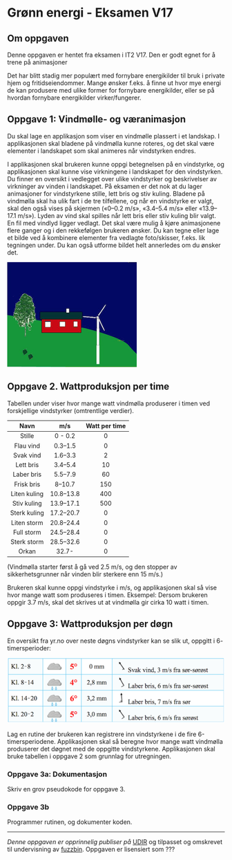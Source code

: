 # Grønn energi - Eksamen V17

## Om oppgaven

Denne oppgaven er hentet fra eksamen i IT2 V17. Den er godt egnet for å trene på animasjoner

Det har blitt stadig mer populært med fornybare energikilder til bruk i private hjem og
fritidseiendommer. Mange ønsker f.eks. å finne ut hvor mye energi de kan produsere
med ulike former for fornybare energikilder, eller se på hvordan fornybare energikilder
virker/fungerer.

## Oppgave 1: Vindmølle- og væranimasjon

Du skal lage en applikasjon som viser en vindmølle plassert i et landskap. I applikasjonen
skal bladene på vindmølla kunne roteres, og det skal være elementer i landskapet som
skal animeres når vindstyrken endres.

I applikasjonen skal brukeren kunne oppgi betegnelsen på en vindstyrke, og applikasjonen skal kunne vise virkningene i landskapet for den vindstyrken. Du finner en oversikt i vedlegget over ulike vindstyrker og beskrivelser av virkninger av vinden i landskapet. På eksamen er det nok at du lager animasjoner for vindstyrkene stille, lett bris og stiv kuling. Bladene på vindmølla skal ha ulik fart i de tre tilfellene, og når en vindstyrke er valgt, skal den også vises på skjermen («0–0.2 m/s», «3.4–5.4 m/s» eller «13.9–17.1 m/s»). Lyden av vind skal spilles når lett bris eller stiv kuling blir valgt. En fil med vindlyd ligger vedlagt. Det skal være mulig å kjøre animasjonene flere ganger og i den rekkefølgen brukeren ønsker. Du kan tegne eller lage et bilde ved å kombinere elementer fra vedlagte foto/skisser, f.eks. lik tegningen under. Du kan også utforme bildet helt annerledes om du ønsker det.

![Vindmøller](media/energi/energi.png)

## Oppgave 2. Wattproduksjon per time

Tabellen under viser hvor mange watt vindmølla produserer i timen ved forskjellige
vindstyrker (omtrentlige verdier).

|  Navn  |  m/s  | Watt per time |
|:------:|:-----:|:-------------:|
| Stille       |0 - 0.2  | 0|
| Flau vind    |0.3–1.5  | 0|
| Svak vind    |1.6–3.3  | 2|
| Lett bris    |3.4–5.4  | 10|
| Laber bris   |5.5–7.9  | 60|
| Frisk bris   |8–10.7   | 150|
| Liten kuling |10.8–13.8| 400|
| Stiv kuling  |13.9–17.1| 500|
| Sterk kuling |17.2–20.7| 0|
| Liten storm  |20.8–24.4| 0|
| Full storm   |24.5–28.4| 0|
| Sterk storm  |28.5–32.6| 0|
| Orkan        |32.7-    | 0|

(Vindmølla starter først å gå ved 2.5 m/s, og den stopper av sikkerhetsgrunner når
vinden blir sterkere enn 15 m/s.)

Brukeren skal kunne oppgi vindstyrke i m/s, og applikasjonen skal så vise hvor mange
watt som produseres i timen. Eksempel: Dersom brukeren oppgir 3.7 m/s, skal det
skrives ut at vindmølla gir cirka 10 watt i timen.

## Oppgave 3: Wattproduksjon per døgn

En oversikt fra yr.no over neste døgns vindstyrker kan se slik ut, oppgitt i 6-
timersperioder:

![Værtabell](media/energi/vaer.png)

Lag en rutine der brukeren kan registrere inn vindstyrkene i de fire 6-timersperiodene.
Applikasjonen skal så beregne hvor mange watt vindmølla produserer det døgnet med de
oppgitte vindstyrkene. Applikasjonen skal bruke tabellen i oppgave 2 som grunnlag for
utregningen.

### Oppgave 3a: Dokumentasjon

Skriv en grov pseudokode for oppgave 3.

### Oppgave 3b

Programmer rutinen, og dokumenter koden.

---

_Denne oppgaven er opprinnelig publiser på_ [UDIR](https://dok.udir.no/EksamensOppgaver.aspx?proveType=EV) og tilpasset og omskrevet til undervisning av [fuzzbin](https://github.com/fuzzbin). Oppgaven er lisensiert som ???
